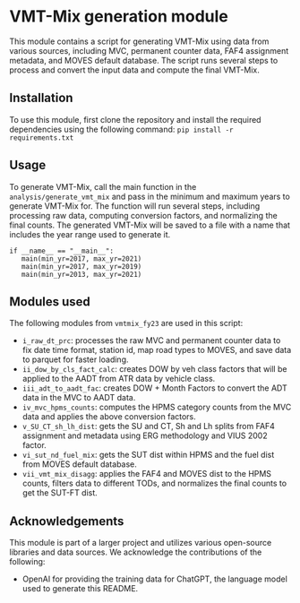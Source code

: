 # VMT-Mix generation module
This module contains a script for generating VMT-Mix using data from various sources, including MVC, permanent counter data, FAF4 assignment metadata, and MOVES default database. The script runs several steps to process and convert the input data and compute the final VMT-Mix.
## Installation
To use this module, first clone the repository and install the required dependencies using the following command:
`pip install -r requirements.txt`
## Usage
To generate VMT-Mix, call the main function in the `analysis/generate_vmt_mix` and pass in the minimum and maximum years to generate VMT-Mix for. The function will run several steps, including processing raw data, computing conversion factors, and normalizing the final counts. The generated VMT-Mix will be saved to a file with a name that includes the year range used to generate it.
 ```
if __name__ == "__main__":
    main(min_yr=2017, max_yr=2021)
    main(min_yr=2017, max_yr=2019)
    main(min_yr=2013, max_yr=2021)
```
## Modules used
The following modules from `vmtmix_fy23` are used in this script:

- `i_raw_dt_prc`: processes the raw MVC and permanent counter data to fix date time format, station id, map road types to MOVES, and save data to parquet for faster loading.
- `ii_dow_by_cls_fact_calc`: creates DOW by veh class factors that will be applied to the AADT from ATR data by vehicle class.
- `iii_adt_to_aadt_fac`: creates DOW + Month Factors to convert the ADT data in the MVC to AADT data.
- `iv_mvc_hpms_counts`: computes the HPMS category counts from the MVC data and applies the above conversion factors.
- `v_SU_CT_sh_lh_dist`: gets the SU and CT, Sh and Lh splits from FAF4 assignment and metadata using ERG methodology and VIUS 2002 factor.
- `vi_sut_nd_fuel_mix`: gets the SUT dist within HPMS and the fuel dist from MOVES default database.
- `vii_vmt_mix_disagg`: applies the FAF4 and MOVES dist to the HPMS counts, filters data to different TODs, and normalizes the final counts to get the SUT-FT dist.
## Acknowledgements
This module is part of a larger project and utilizes various open-source libraries and data sources. We acknowledge the contributions of the following:

- OpenAI for providing the training data for ChatGPT, the language model used to generate this README.
